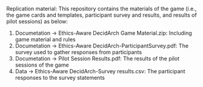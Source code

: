 Replication material:
This repository contains the materials of the game (i.e., the game cards and templates, participant survey and results, and results of pilot sessions) as below:
1. Documetation -> Ethics-Aware DecidArch Game Material.zip: Including game material and rules
2. Documetation -> Ethics-Aware DecidArch-ParticipantSurvey.pdf: The survey used to gather responses from participants
3. Documetation -> Pilot Session Results.pdf: The results of the pilot sessions of the game
4. Data -> Ethics-Aware DecidArch-Survey results.csv: The participant responses to the survey statements
